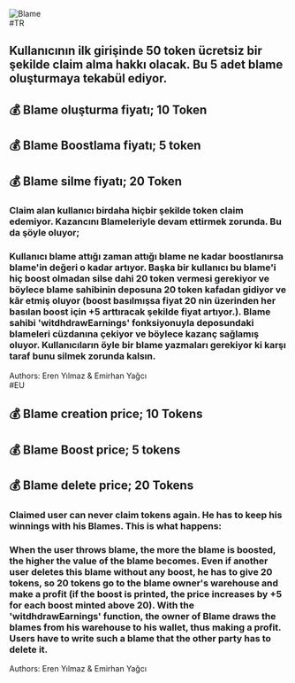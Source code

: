 ![Blame](https://cdn.discordapp.com/attachments/538301409196638219/991385590106964008/Blame.png)<br/>
#TR
## Kullanıcının ilk girişinde 50 token ücretsiz bir şekilde claim alma hakkı olacak. Bu 5 adet blame oluşturmaya tekabül ediyor.
## 💰  Blame oluşturma fiyatı; 10 Token
## 💰  Blame Boostlama fiyatı; 5 token
## 💰  Blame silme fiyatı; 20 Token

### Claim alan kullanıcı birdaha hiçbir şekilde token claim edemiyor. Kazancını Blameleriyle devam ettirmek zorunda. Bu da şöyle oluyor;
### Kullanıcı blame attığı zaman attığı blame ne kadar boostlanırsa blame'in değeri o kadar artıyor. Başka bir kullanıcı bu blame'i hiç boost olmadan silse dahi 20 token vermesi gerekiyor ve böylece blame sahibinin deposuna 20 token kafadan gidiyor ve kâr etmiş oluyor (boost basılmışsa fiyat 20 nin üzerinden her basılan boost için +5 arttıracak şekilde fiyat artıyor.). Blame sahibi 'witdhdrawEarnings' fonksiyonuyla deposundaki blameleri cüzdanına çekiyor ve böylece kazanç sağlamış oluyor. Kullanıcıların öyle bir blame yazmaları gerekiyor ki karşı taraf bunu silmek zorunda kalsın.
Authors: Eren Yılmaz & Emirhan Yağcı<br/>
#EU
## 💰 Blame creation price; 10 Tokens
## 💰 Blame Boost price; 5 tokens
## 💰 Blame delete price; 20 Tokens

### Claimed user can never claim tokens again. He has to keep his winnings with his Blames. This is what happens:
### When the user throws blame, the more the blame is boosted, the higher the value of the blame becomes. Even if another user deletes this blame without any boost, he has to give 20 tokens, so 20 tokens go to the blame owner's warehouse and make a profit (if the boost is printed, the price increases by +5 for each boost minted above 20). With the 'witdhdrawEarnings' function, the owner of Blame draws the blames from his warehouse to his wallet, thus making a profit. Users have to write such a blame that the other party has to delete it.
Authors: Eren Yılmaz & Emirhan Yağcı
